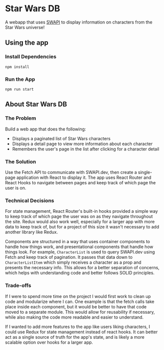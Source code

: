 # Star Wars DB

A webapp that uses [SWAPI](https://swapi.dev/) to display information on characters from the Star Wars universe!

## Using the app

### Install Dependencies
```
npm install
```

### Run the App
```
npm run start
```

## About Star Wars DB

### The Problem

Build a web app that does the following:
- Displays a paginated list of Star Wars characters
- Displays a detail page to view more information about each character
- Remembers the user's page in the list after clicking for a character detail

### The Solution

Use the Fetch API to communicate with SWAPI.dev, then create a single-page application with React to display it. The app uses React Router and React Hooks to navigate between pages and keep track of which page the user is on.

### Technical Decisions

For state management, React Router's built-in hooks provided a simple way to keep track of which page the user was on as they navigate throughout the site. Redux would also work well, especially for a larger app with more data to keep track of, but for a project of this size it wasn't necessary to add another library like Redux.

Components are structured in a way that uses container components to handle how things work, and presentational components that handle how things look. For example, `CharacterList` is used to query SWAPI.dev using Fetch and keep track of pagination. It passes that data down to `CharacterListItem` which simply receives a character as a prop and presents the necessary info. This allows for a better separation of concerns, which helps with understanding code and better follows SOLID principles.

### Trade-offs

If I were to spend more time on the project I would first work to clean up code and modularize where I can. One example is that the fetch calls take place inside each component, but it would be better to have that code moved to a separate module. This would allow for reusability if necessary, while also making the code more readable and easier to understand.

If I wanted to add more features to the app like users liking characters, I could use Redux for state management instead of react hooks. It can better act as a single source of truth for the app's state, and is likely a more scalable option over hooks for a larger app.
